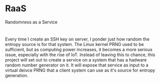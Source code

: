 # RaaS
Randomness as a Service
#
Every time I create an SSH key on server, I ponder just how random the entropy source is for that system.  The Linux kernel PRNG used to be sufficient, but as computing power increases, it becomes a more serious issue, especially with the rise of IoT.  Instead of leaving this to chance, this project will set out to create a service on a system that has a hadware random number generator on it.  It will expose that service as input to a virtual deivce PRNG that a client system can use as it's source for entropy generation.
